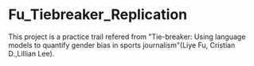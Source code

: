 # Fu_Tiebreaker_Replication
This project is a practice trail refered from "Tie-breaker: Using language models to quantify gender bias in sports journalism"(Liye Fu, Cristian D.,Lillian Lee).